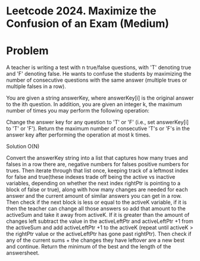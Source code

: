 # Leetcode 2024. Maximize the Confusion of an Exam (Medium)

# Problem

A teacher is writing a test with n true/false questions, with 'T' denoting true and 'F' denoting false. He wants to confuse the students by maximizing the number of consecutive questions with the same answer (multiple trues or multiple falses in a row).

You are given a string answerKey, where answerKey[i] is the original answer to the ith question. In addition, you are given an integer k, the maximum number of times you may perform the following operation:

Change the answer key for any question to 'T' or 'F' (i.e., set answerKey[i] to 'T' or 'F').
Return the maximum number of consecutive 'T's or 'F's in the answer key after performing the operation at most k times.

Solution O(N)

Convert the answerKey string into a list that captures how many trues and falses in a row there are, negative numbers for falses positive numbers for trues. Then iterate through that list once, keeping track of a leftmost index for false and true(these indexes trade off being the active vs inactive variables, depending on whether the next index rightPtr is pointing to a block of false or true), along with how many changes are needed for each answer and the current amount of similar answers you can get in a row. Then check if the next block is less or equal to the activeK variable, if it is then the teacher can change all those answers so add that amount to the activeSum and take it away from activeK. If it is greater than the amount of changes left subtract the value in the activeLeftPtr and activeLeftPtr +1 from the activeSum and add activeLeftPtr +1 to the activeK (repeat until activeK > the rightPtr value or the activeLeftPtr has gone past rightPtr). Then check if any of the current sums + the changes they have leftover are a new best and continue. Return the minimum of the best and the length of the answersheet.
